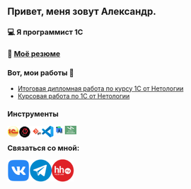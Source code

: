 ## Привет, меня зовут Александр. 

### 💻 Я программист 1С
### 📄 [Моё резюме](https://docs.google.com/document/d/1u3gx6Z96P8QIBj3xm_XNvQzT_UcnQVUL/edit?usp=sharing&ouid=105470476192297885288&rtpof=true&sd=true)
###  Вот, мои работы 💁

- [Итоговая дипломная работа по курсу 1С от Нетологии](https://github.com/AlexShablow/fonecmid-diplom.git)
- [Курсовая работа по 1С от Нетологии](https://github.com/AlexShablow/workincourseNetology.git)


### Инструменты
<img align="left" alt="1C" width="26px" src="src/img/1c.png" />
<img align="left" alt="1CEDT" width="26px" src="src/img/1cedt.png" />
<img align="left" alt="Git" width="26px" src="src/img/git.png"/>
<img align="left" alt="Visual Studio Code" width="26px" src="https://raw.githubusercontent.com/github/explore/80688e429a7d4ef2fca1e82350fe8e3517d3494d/topics/visual-studio-code/visual-studio-code.png" />
<img align="left" alt="Androidstudio" width="26px" src="./src/img/androidstudio.png" />
<img align="left" alt="Vanessa Automation" width="26px" src="./src/img/VA.png" />

<br/>



### Связаться со мной:
[<img align="left" alt="VK" width="50px" src="./src/img/vk.png" />](https://vk.com/sashashablov)
[<img align="left" alt="Telegram" width="50px" src="./src/img/telegram.png" />](https://t.me/MrShablow)
[<img align="left" alt="hh" width="50px" src="./src/img/hh.png" />](https://vologda.hh.ru/resume/65a77215ff0d4a98720039ed1f4855426c704b)
